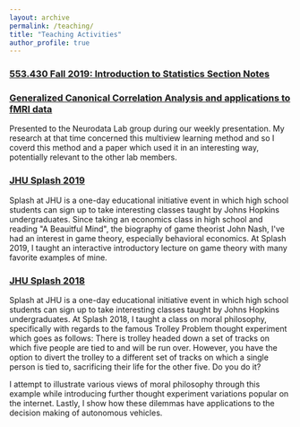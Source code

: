 ```yaml
---
layout: archive
permalink: /teaching/
title: "Teaching Activities"
author_profile: true
---
```

### [553.430 Fall 2019: Introduction to Statistics Section Notes](/teaching/2019-fall-stats.md)

### [Generalized Canonical Correlation Analysis and applications to fMRI data](/files/GCCA_presentation.pdf)

Presented to the Neurodata Lab group during our weekly presentation. My research at that time concerned this multiview learning method and so I coverd this method and a paper which used it in an interesting way, potentially relevant to the other lab members.

### [JHU Splash 2019](https://docs.google.com/presentation/d/15VN6K1eMEfGBVKbgZYoKnpWR0XpZ08c27oqYHj7X5PU/edit?usp=sharing)

Splash at JHU is a one-day educational initiative event in which high school students can sign up to take interesting classes taught 
by Johns Hopkins undergraduates. Since taking an economics class in high school and reading "A Beauitful Mind", the biography of game
theorist John Nash, I've had an interest in game theory, especially behavioral economics. At Splash 2019, I taught an interactive introductory
lecture on game theory with many favorite examples of mine.

### [JHU Splash 2018](https://docs.google.com/presentation/d/1hm5C06xaxWeC0xairEDfAgmKdJlAPGRAjrAxuI5l5SM/edit?usp=sharing)

Splash at JHU is a one-day educational initiative event in which high school students can sign up to take interesting classes taught 
by Johns Hopkins undergraduates. At Splash 2018, I taught a class on moral philosophy, specifically with regards to the famous Trolley
Problem thought experiment which goes as follows: There is trolley headed down a set of tracks on which five people are tied to and 
will be run over. However, you have the option to divert the trolley to a different set of tracks on which a single person is tied to, 
sacrificing their life for the other five. Do you do it?

I attempt to illustrate various views of moral philosophy through this example while introducing further thought experiment variations
popular on the internet. Lastly, I show how these dilemmas have applications to the decision making of autonomous vehicles.
